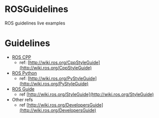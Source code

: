 # ROSGuidelines
ROS guidelines live examples

# Guidelines

* [ROS CPP](guide_roscpp) 
    * ref: [http://wiki.ros.org/CppStyleGuide](http://wiki.ros.org/CppStyleGuide)
* [ROS Python](guide_rospy)
    * ref: [http://wiki.ros.org/PyStyleGuide](http://wiki.ros.org/PyStyleGuide) 
* [ROS Guide](guide_guide)
    * ref [http://wiki.ros.org/StyleGuide](http://wiki.ros.org/StyleGuide)
* Other refs
    * ref [http://wiki.ros.org/DevelopersGuide](http://wiki.ros.org/DevelopersGuide)

    